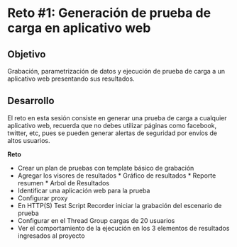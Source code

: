 # Reto #1: Generación de prueba de carga en aplicativo web

## Objetivo

Grabación, parametrización de datos y ejecución de prueba de carga a un aplicativo web presentando sus resultados.

## Desarrollo

El reto en esta sesión consiste en generar una prueba de carga a cualquier aplicativo web, recuerda que no debes utilizar páginas como facebook, twitter, etc, pues se pueden generar alertas de seguridad por envíos de altos usuarios.


**Reto**

- Crear un plan de pruebas con template básico de grabación
- Agregar los visores de resultados
        * Gráfico de resultados
        * Reporte resumen
        * Arbol de Resultados
- Identificar una aplicación web para la prueba
- Configurar proxy
- En HTTP(S) Test Script Recorder iniciar la grabación del escenario de prueba
- Configurar en el Thread Group cargas de 20 usuarios
- Ver el comportamiento de la ejecución en los 3 elementos de resultados ingresados al proyecto
